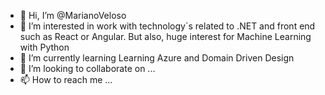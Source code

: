 - 👋 Hi, I’m @MarianoVeloso
- 👀 I’m interested in work with technology´s related to .NET and front end such as React or Angular. But also, huge interest for Machine Learning with Python
- 🌱 I’m currently learning Learning Azure and Domain Driven Design
- 💞️ I’m looking to collaborate on ...
- 📫 How to reach me ...

<!---
MarianoVeloso/MarianoVeloso is a ✨ special ✨ repository because its `README.md` (this file) appears on your GitHub profile.
You can click the Preview link to take a look at your changes.
--->
